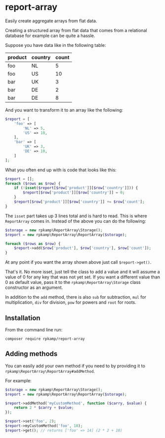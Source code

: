 # report-array 

Easily create aggregate arrays from flat data.

Creating a structured array from flat data that comes from a relational database for example can be quite a hassle.

Suppose you have data like in the following table:

product | country | count
--------|---------|------
foo     | NL      | 5
foo     | US      | 10
bar     | UK      | 3
bar     | DE      | 2
bar     | DE      | 8

And you want to transform it to an array like the following:

```php
$report = [
    'foo' => [
        'NL' => 5,
        'US' => 10,
    ],
    'bar' => [
        'UK' => 3,
        'DE' => 10,
    ]
];
```

What you often end up with is code that looks like this:

```php
$report = [];
foreach ($rows as $row) {
    if (!isset($report[$row['product']][$row['country']])) {
        $report[$row['product']][$row['country']] = 0;
    }
    $report[$row['product']][$row['country']] += $row['count'];
}
```

The `isset` part takes up 3 lines total and is hard to read.
This is where `ReportArray` comes in. Instead of the above you can do the following:

```php
$storage = new rpkamp\ReportArray\Storage();
$report = new rpkamp\ReportArray\ReportArray($storage);

foreach ($rows as $row) {
    $report->add($row['product'], $row['country'], $row['count']);
}
```

At any point if you want the array shown above just call `$report->get()`.

That's it. No more isset, just tell the class to add a value and it will assume a value of 0 for any key that was not yet set.
If you want a different value than 0 as default value, pass it to the `rpkamp\ReportArray\Storage` class constructor as an argument.

In addition to the `add` method, there is also `sub` for subtraction, `mul` for multiplication, `div` for division, `pow` for powers and `root` for roots.

## Installation
From the command line run:

```
composer require rpkamp/report-array
```

## Adding methods
You can easily add your own method if you need to by providing it to `rpkamp\ReportArray\ReportArray#addMethod`.

For example:
```php
$storage = new rpkamp\ReportArray\Storage();
$report = new rpkamp\ReportArray\ReportArray($storage);

$report->addMethod('myCustomMethod', function ($carry, $value) {
    return 2 * $carry + $value;
});

$report->set('foo', 2);
$report->myCustomMethod('foo', 10);
$report->get(); // returns ['foo' => 14] (2 * 2 + 10)
```
